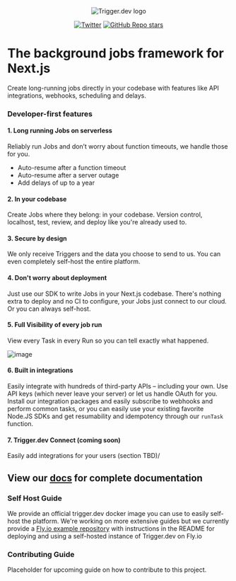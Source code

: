 <div align="center">
<picture>
  <source media="(prefers-color-scheme: dark)" srcset="https://imagedelivery.net/3TbraffuDZ4aEf8KWOmI_w/a45d1fa2-0ae8-4a39-4409-f4f934bfae00/public">
  <source media="(prefers-color-scheme: light)" srcset="https://imagedelivery.net/3TbraffuDZ4aEf8KWOmI_w/3f5ad4c1-c4c8-4277-b622-290e7f37bd00/public">
  <img alt="Trigger.dev logo" src="https://imagedelivery.net/3TbraffuDZ4aEf8KWOmI_w/a45d1fa2-0ae8-4a39-4409-f4f934bfae00/public">
</picture>

[![Twitter](https://img.shields.io/twitter/url/https/twitter.com/triggerdotdev.svg?style=social&label=Follow%20%40trigger.dev)](https://twitter.com/triggerdotdev)
[![GitHub Repo stars](https://img.shields.io/github/stars/triggerdotdev/trigger.dev?style=social)](https://github.com/triggerdotdev/trigger.dev)

</div>

# **The background jobs framework for Next.js**

Create long-running jobs directly in your codebase with features like API integrations, webhooks, scheduling and delays.

### Developer-first features

#### 1. Long running Jobs on serverless

Reliably run Jobs and don’t worry about function timeouts, we handle those for you.

- Auto-resume after a function timeout
- Auto-resume after a server outage
- Add delays of up to a year

#### 2. In your codebase

Create Jobs where they belong: in your codebase. Version control, localhost, test, review, and deploy like you're already used to.

#### 3. Secure by design

We only receive Triggers and the data you choose to send to us. You can even completely self-host the entire platform.

#### 4. Don't worry about deployment

Just use our SDK to write Jobs in your Next.js codebase. There's nothing extra to deploy and no CI to configure, your Jobs just connect to our cloud. Or you can always self-host.

#### 5. Full Visibility of every job run

View every Task in every Run so you can tell exactly what happened.

![image](https://www.trigger.dev/build/_assets/web-app-2QFKXFLW.png)

#### 6. Built in integrations

Easily integrate with hundreds of third-party APIs – including your own. Use API keys (which never leave your server) or let us handle OAuth for you. Install our integration packages and easily subscribe to webhooks and perform common tasks, or you can easily use your existing favorite Node.JS SDKs and get resumability and idempotency through our `runTask` function.

#### 7. Trigger.dev Connect (coming soon)

Easily add integrations for your users (section TBD)/

## View our [docs](http://trigger.dev/docs) for complete documentation

### Self Host Guide

We provide an official trigger.dev docker image you can use to easily self-host the platform. We're working on more extensive guides but we currently provide a [Fly.io example repository](https://github.com/triggerdotdev/fly.io) with instructions in the README for deploying and using a self-hosted instance of Trigger.dev on Fly.io

### Contributing Guide

Placeholder for upcoming guide on how to contribute to this project.
